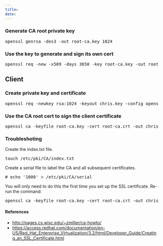 ```yaml
---
title: 
date:
---
```


### Generate CA root private key

<pre>
openssl genrsa -des3 -out root-ca.key 1024
</pre>

### Use the key to generate and sign its own cert

<pre>
openssl req -new -x509 -days 3650 -key root-ca.key -out root-ca.crt -config openssl.cnf 
</pre>

## Client

### Create private key and certificate

<pre>
openssl req -newkey rsa:1024 -keyout chris.key -config openssl.cnf -out chris.csr
</pre>

### Use the CA root cert to sign the client certificate

<pre>
openssl ca -keyfile root-ca.key -cert root-ca.crt -out chris.crt -infiles chris.csr
</pre>


### Troubleshoting 

Create the index.txt file.

<pre>
touch /etc/pki/CA/index.txt
</pre>

Create a serial file to label the CA and all subsequent certificates.

<pre>
# echo '1000' > /etc/pki/CA/serial
</pre>

You will only need to do this the first time you set up the SSL certificate. Re-run the command:

<pre>
openssl ca -keyfile root-ca.key -cert root-ca.crt -out chris.crt -infiles chris.csr
</pre>


#### References

- http://pages.cs.wisc.edu/~zmiller/ca-howto/
- https://access.redhat.com/documentation/en-US/Red_Hat_Enterprise_Virtualization/3.2/html/Developer_Guide/Creating_an_SSL_Certificate.html

